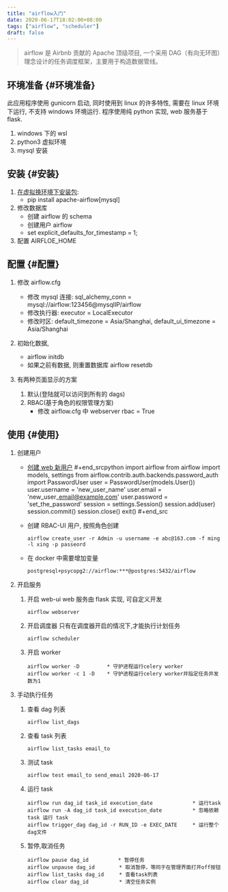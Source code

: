 ```yaml
---
title: "airflow入门"
date: 2020-06-17T18:02:00+08:00
tags: ["airflow", "scheduler"]
draft: false
---
```


> airflow 是 Airbnb 贡献的 Apache 顶级项目, 一个采用 DAG（有向无环图）理念设计的任务调度框架，主要用于构造数据管线。

<!--more-->


## 环境准备 {#环境准备}

此应用程序使用 gunicorn 启动, 同时使用到 linux 的许多特性, 需要在 linux 环境下运行, 不支持 windows 环境运行.
程序使用纯 python 实现, web 服务基于 flask.

1.  windows 下的 wsl
2.  python3 虚拟环境
3.  mysql 安装


## 安装 {#安装}

1.  [在虚拟换环境下安装包](http://airflow.apache.org/docs/stable/installation.html):
    -   pip install apache-airflow[mysql]
2.  修改数据库
    -   创建 airflow 的 schema
    -   创建用户 airflow
    -   set explicit\_defaults\_for\_timestamp = 1;
3.  配置 AIRFLOE\_HOME


## 配置 {#配置}

1.  修改 airflow.cfg
    -   修改 mysql 连接: sql\_alchemy\_conn = mysql://airflow:123456@mysqlIP/airflow
    -   修改执行器: executor = LocalExecutor
    -   修改时区: default\_timezone = Asia/Shanghai, default\_ui\_timezone = Asia/Shanghai

2.  初始化数据,
    -   airflow initdb
    -   如果之前有数据, 则重置数据库 airflow resetdb

3.  有两种页面显示的方案
    1.  默认(登陆就可以访问到所有的 dags)
    2.  RBAC(基于角色的权限管理方案)
        -   修改 airflow.cfg 中 webserver rbac = True


## 使用 {#使用}

1.  创建用户
    -   [创建 web 新用户](http://airflow.apache.org/docs/stable/security.html)
        \#+end\_srcpython
        import airflow
        from airflow import models, settings
        from airflow.contrib.auth.backends.password\_auth import PasswordUser
        user = PasswordUser(models.User())
        user.username = 'new\_user\_name'
        user.email = 'new\_user\_email@example.com'
        user.password = 'set\_the\_password'
        session = settings.Session()
        session.add(user)
        session.commit()
        session.close()
        exit()
        \#+end\_src
    -   创建 RBAC-UI 用户, 按照角色创建

        ```shell
        airflow create_user -r Admin -u username -e abc@163.com -f ming -l xing -p passeord
        ```
    -   在 docker 中需要增加变量

        ```shell
        postgresql+psycopg2://airflow:***@postgres:5432/airflow
        ```
2.  开启服务
    1.  开启 web-ui
        web 服务由 flask 实现, 可自定义开发

        ```shell
        airflow webserver
        ```
    2.  开启调度器
        只有在调度器开启的情况下,才能执行计划任务

        ```shell
        airflow scheduler
        ```
    3.  开启 worker

        ```shell
        airflow worker -D         * 守护进程运行celery worker
        airflow worker -c 1 -D    * 守护进程运行celery worker并指定任务并发数为1
        ```

3.  手动执行任务
    1.  查看 dag 列表

        ```shell
        airflow list_dags
        ```
    2.  查看 task 列表

        ```shell
        airflow list_tasks email_to
        ```
    3.  测试 task

        ```shell
        airflow test email_to send_email 2020-06-17
        ```
    4.  运行 task

        ```shell
        airflow run dag_id task_id execution_date             * 运行task
        airflow run -A dag_id task_id execution_date          * 忽略依赖 task 运行 task
        airflow trigger_dag dag_id -r RUN_ID -e EXEC_DATE     * 运行整个dag文件
        ```
    5.  暂停,取消任务

        ```shell
        airflow pause dag_id　        * 暂停任务
        airflow unpause dag_id        * 取消暂停，等同于在管理界面打开off按钮
        airflow list_tasks dag_id     * 查看task列表
        airflow clear dag_id          * 清空任务实例
        ```
